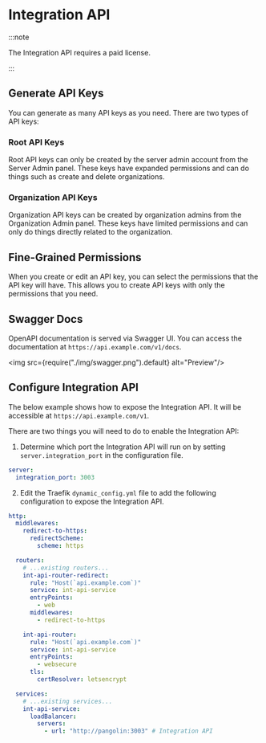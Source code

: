 # Integration API

:::note

The Integration API requires a paid license.

:::

## Generate API Keys

You can generate as many API keys as you need. There are two types of API keys:

### Root API Keys

Root API keys can only be created by the server admin account from the Server Admin panel. These keys have expanded permissions and can do things such as create and delete organizations.

### Organization API Keys

Organization API keys can be created by organization admins from the Organization Admin panel. These keys have limited permissions and can only do things directly related to the organization.

## Fine-Grained Permissions

When you create or edit an API key, you can select the permissions that the API key will have. This allows you to create API keys with only the permissions that you need.

## Swagger Docs

OpenAPI documentation is served via Swagger UI. You can access the documentation at `https://api.example.com/v1/docs`.

<img src={require("./img/swagger.png").default} alt="Preview"/>

## Configure Integration API

The below example shows how to expose the Integration API. It will be accessible at `https://api.example.com/v1`.

There are two things you will need to do to enable the Integration API:

1. Determine which port the Integration API will run on by setting `server.integration_port` in the configuration file.

```yaml
server:
  integration_port: 3003
```

2. Edit the Traefik `dynamic_config.yml` file to add the following configuration to expose the Integration API.

```yaml
http:
  middlewares:
    redirect-to-https:
      redirectScheme:
        scheme: https

  routers:
    # ...existing routers...
    int-api-router-redirect:
      rule: "Host(`api.example.com`)"
      service: int-api-service
      entryPoints:
        - web
      middlewares:
        - redirect-to-https

    int-api-router:
      rule: "Host(`api.example.com`)"
      service: int-api-service
      entryPoints:
        - websecure
      tls:
        certResolver: letsencrypt

  services:
    # ...existing services...
    int-api-service:
      loadBalancer:
        servers:
          - url: "http://pangolin:3003" # Integration API
```

